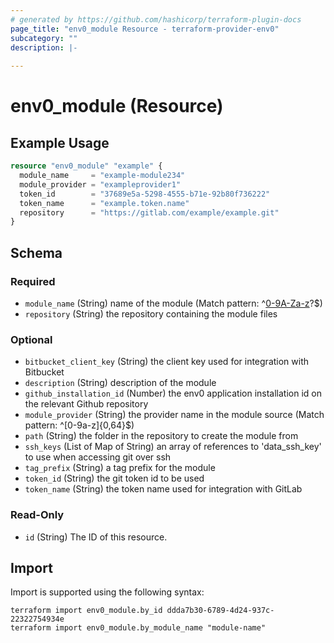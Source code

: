 ```yaml
---
# generated by https://github.com/hashicorp/terraform-plugin-docs
page_title: "env0_module Resource - terraform-provider-env0"
subcategory: ""
description: |-
  
---
```


# env0_module (Resource)



## Example Usage

```terraform
resource "env0_module" "example" {
  module_name     = "example-module234"
  module_provider = "exampleprovider1"
  token_id        = "37689e5a-5298-4555-b71e-92b80f736222"
  token_name      = "example.token.name"
  repository      = "https://gitlab.com/example/example.git"
}
```

<!-- schema generated by tfplugindocs -->
## Schema

### Required

- `module_name` (String) name of the module (Match pattern: ^[0-9A-Za-z](?:[0-9A-Za-z-_]{0,62}[0-9A-Za-z])?$)
- `repository` (String) the repository containing the module files

### Optional

- `bitbucket_client_key` (String) the client key used for integration with Bitbucket
- `description` (String) description of the module
- `github_installation_id` (Number) the env0 application installation id on the relevant Github repository
- `module_provider` (String) the provider name in the module source (Match pattern: ^[0-9a-z]{0,64}$)
- `path` (String) the folder in the repository to create the module from
- `ssh_keys` (List of Map of String) an array of references to 'data_ssh_key' to use when accessing git over ssh
- `tag_prefix` (String) a tag prefix for the module
- `token_id` (String) the git token id to be used
- `token_name` (String) the token name used for integration with GitLab

### Read-Only

- `id` (String) The ID of this resource.

## Import

Import is supported using the following syntax:

```shell
terraform import env0_module.by_id ddda7b30-6789-4d24-937c-22322754934e
terraform import env0_module.by_module_name "module-name"
```
